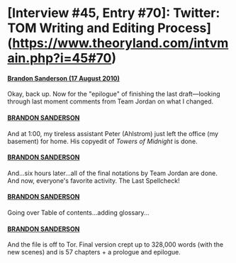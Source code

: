 # [Interview #45, Entry #70]: Twitter: TOM Writing and Editing Process](https://www.theoryland.com/intvmain.php?i=45#70)

#### [Brandon Sanderson (17 August 2010)](http://twitter.com/BrandonSandrson/status/21379567457)

Okay, back up. Now for the "epilogue" of finishing the last draft—looking through last moment comments from Team Jordan on what I changed.

#### [BRANDON SANDERSON](http://twitter.com/BrandonSandrson/status/21383237437)

And at 1:00, my tireless assistant Peter (Ahlstrom) just left the office (my basement) for home. His copyedit of
*Towers of Midnight*
is done.

#### [BRANDON SANDERSON](http://twitter.com/BrandonSandrson/status/21397131543)

And...six hours later...all of the final notations by Team Jordan are done. And now, everyone's favorite activity. The Last Spellcheck!

#### [BRANDON SANDERSON](http://twitter.com/BrandonSandrson/status/21399039600)

Going over Table of contents...adding glossary...

#### [BRANDON SANDERSON](http://twitter.com/BrandonSandrson/status/21399746751)

And the file is off to Tor. Final version crept up to 328,000 words (with the new scenes) and is 57 chapters + a prologue and epilogue.

